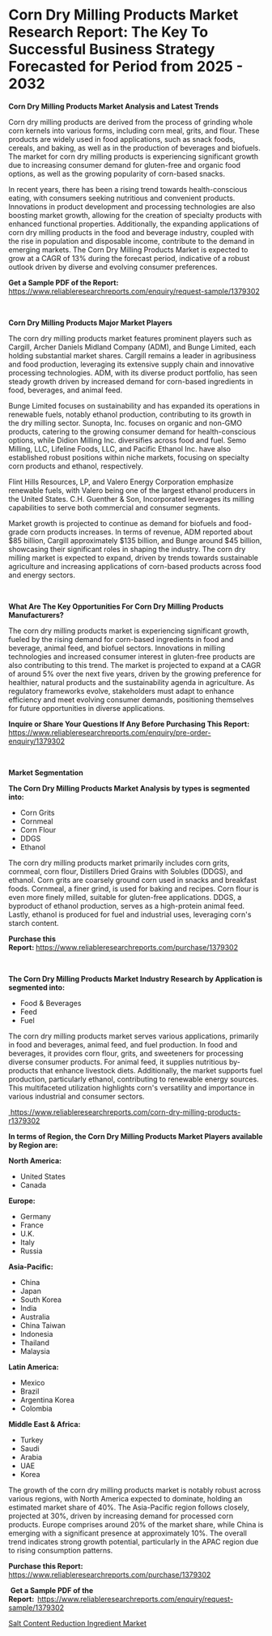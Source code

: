 <p><h1>Corn Dry Milling Products Market Research Report: The Key To Successful Business Strategy Forecasted for Period from 2025 - 2032</h1></p><p><strong>Corn Dry Milling Products Market Analysis and Latest Trends</strong></p>
<p><p>Corn dry milling products are derived from the process of grinding whole corn kernels into various forms, including corn meal, grits, and flour. These products are widely used in food applications, such as snack foods, cereals, and baking, as well as in the production of beverages and biofuels. The market for corn dry milling products is experiencing significant growth due to increasing consumer demand for gluten-free and organic food options, as well as the growing popularity of corn-based snacks.</p><p>In recent years, there has been a rising trend towards health-conscious eating, with consumers seeking nutritious and convenient products. Innovations in product development and processing technologies are also boosting market growth, allowing for the creation of specialty products with enhanced functional properties. Additionally, the expanding applications of corn dry milling products in the food and beverage industry, coupled with the rise in population and disposable income, contribute to the demand in emerging markets. The Corn Dry Milling Products Market is expected to grow at a CAGR of 13% during the forecast period, indicative of a robust outlook driven by diverse and evolving consumer preferences.</p></p>
<p><strong>Get a Sample PDF of the Report:&nbsp;</strong> <a href="https://www.reliableresearchreports.com/enquiry/request-sample/1379302?utm_campaign=2463&utm_medium=2&utm_source=Github&utm_content=ia&utm_term=15022025&utm_id=corn-dry-milling-products">https://www.reliableresearchreports.com/enquiry/request-sample/1379302</a></p>
<p>&nbsp;</p>
<p><strong>Corn Dry Milling Products Major Market Players</strong></p>
<p><p>The corn dry milling products market features prominent players such as Cargill, Archer Daniels Midland Company (ADM), and Bunge Limited, each holding substantial market shares. Cargill remains a leader in agribusiness and food production, leveraging its extensive supply chain and innovative processing technologies. ADM, with its diverse product portfolio, has seen steady growth driven by increased demand for corn-based ingredients in food, beverages, and animal feed.</p><p>Bunge Limited focuses on sustainability and has expanded its operations in renewable fuels, notably ethanol production, contributing to its growth in the dry milling sector. Sunopta, Inc. focuses on organic and non-GMO products, catering to the growing consumer demand for health-conscious options, while Didion Milling Inc. diversifies across food and fuel. Semo Milling, LLC, Lifeline Foods, LLC, and Pacific Ethanol Inc. have also established robust positions within niche markets, focusing on specialty corn products and ethanol, respectively.</p><p>Flint Hills Resources, LP, and Valero Energy Corporation emphasize renewable fuels, with Valero being one of the largest ethanol producers in the United States. C.H. Guenther & Son, Incorporated leverages its milling capabilities to serve both commercial and consumer segments.</p><p>Market growth is projected to continue as demand for biofuels and food-grade corn products increases. In terms of revenue, ADM reported about $85 billion, Cargill approximately $135 billion, and Bunge around $45 billion, showcasing their significant roles in shaping the industry. The corn dry milling market is expected to expand, driven by trends towards sustainable agriculture and increasing applications of corn-based products across food and energy sectors.</p></p>
<p>&nbsp;</p>
<p><strong>What Are The Key Opportunities For Corn Dry Milling Products Manufacturers?</strong></p>
<p><p>The corn dry milling products market is experiencing significant growth, fueled by the rising demand for corn-based ingredients in food and beverage, animal feed, and biofuel sectors. Innovations in milling technologies and increased consumer interest in gluten-free products are also contributing to this trend. The market is projected to expand at a CAGR of around 5% over the next five years, driven by the growing preference for healthier, natural products and the sustainability agenda in agriculture. As regulatory frameworks evolve, stakeholders must adapt to enhance efficiency and meet evolving consumer demands, positioning themselves for future opportunities in diverse applications.</p></p>
<p><strong>Inquire or Share Your Questions If Any Before Purchasing This Report:</strong> <a href="https://www.reliableresearchreports.com/enquiry/pre-order-enquiry/1379302?utm_campaign=2463&utm_medium=2&utm_source=Github&utm_content=ia&utm_term=15022025&utm_id=corn-dry-milling-products">https://www.reliableresearchreports.com/enquiry/pre-order-enquiry/1379302</a></p>
<p>&nbsp;</p>
<p><strong>Market Segmentation</strong></p>
<p><strong>The Corn Dry Milling Products Market Analysis by types is segmented into:</strong></p>
<p><ul><li>Corn Grits</li><li>Cornmeal</li><li>Corn Flour</li><li>DDGS</li><li>Ethanol</li></ul></p>
<p><p>The corn dry milling products market primarily includes corn grits, cornmeal, corn flour, Distillers Dried Grains with Solubles (DDGS), and ethanol. Corn grits are coarsely ground corn used in snacks and breakfast foods. Cornmeal, a finer grind, is used for baking and recipes. Corn flour is even more finely milled, suitable for gluten-free applications. DDGS, a byproduct of ethanol production, serves as a high-protein animal feed. Lastly, ethanol is produced for fuel and industrial uses, leveraging corn's starch content.</p></p>
<p><strong>Purchase this Report:&nbsp;</strong><a href="https://www.reliableresearchreports.com/purchase/1379302?utm_campaign=2463&utm_medium=2&utm_source=Github&utm_content=ia&utm_term=15022025&utm_id=corn-dry-milling-products">https://www.reliableresearchreports.com/purchase/1379302</a></p>
<p>&nbsp;</p>
<p><strong>The Corn Dry Milling Products Market Industry Research by Application is segmented into:</strong></p>
<p><ul><li>Food & Beverages</li><li>Feed</li><li>Fuel</li></ul></p>
<p><p>The corn dry milling products market serves various applications, primarily in food and beverages, animal feed, and fuel production. In food and beverages, it provides corn flour, grits, and sweeteners for processing diverse consumer products. For animal feed, it supplies nutritious by-products that enhance livestock diets. Additionally, the market supports fuel production, particularly ethanol, contributing to renewable energy sources. This multifaceted utilization highlights corn's versatility and importance in various industrial and consumer sectors.</p></p>
<p><a href="https://www.reliableresearchreports.com/corn-dry-milling-products-r1379302?utm_campaign=2463&utm_medium=2&utm_source=Github&utm_content=ia&utm_term=15022025&utm_id=corn-dry-milling-products">&nbsp;https://www.reliableresearchreports.com/corn-dry-milling-products-r1379302</a></p>
<p><strong>In terms of Region, the Corn Dry Milling Products Market Players available by Region are:</strong></p>
<p>
    <p> <strong> North America: </strong>
        <ul>
            <li>United States</li>
            <li>Canada</li>
        </ul>
        </p> 
    <p> <strong> Europe: </strong>
        <ul>
            <li>Germany</li>
            <li>France</li>
            <li>U.K.</li>
            <li>Italy</li>
            <li>Russia</li>
        </ul>
        </p> 
    <p> <strong> Asia-Pacific: </strong>
        <ul>
            <li>China</li>
            <li>Japan</li>
            <li>South Korea</li>
            <li>India</li>
            <li>Australia</li>
            <li>China Taiwan</li>
            <li>Indonesia</li>
            <li>Thailand</li>
            <li>Malaysia</li>
        </ul>
        </p> 
    <p> <strong> Latin America: </strong>
        <ul>
            <li>Mexico</li>
            <li>Brazil</li>
            <li>Argentina Korea</li>
            <li>Colombia</li>
        </ul>
        </p> 
    <p> <strong> Middle East & Africa: </strong>
        <ul>
            <li>Turkey</li>
            <li>Saudi</li>
            <li>Arabia</li>
            <li>UAE</li>
            <li>Korea</li>
        </ul>
    </p>
    </p>
<p><p>The growth of the corn dry milling products market is notably robust across various regions, with North America expected to dominate, holding an estimated market share of 40%. The Asia-Pacific region follows closely, projected at 30%, driven by increasing demand for processed corn products. Europe comprises around 20% of the market share, while China is emerging with a significant presence at approximately 10%. The overall trend indicates strong growth potential, particularly in the APAC region due to rising consumption patterns.</p></p>
<p><strong>Purchase this Report: </strong><a href="https://www.reliableresearchreports.com/purchase/1379302?utm_campaign=2463&utm_medium=2&utm_source=Github&utm_content=ia&utm_term=15022025&utm_id=corn-dry-milling-products">https://www.reliableresearchreports.com/purchase/1379302</a></p>
<p>&nbsp;<strong>Get a Sample PDF of the Report:&nbsp;&nbsp;</strong><a href="https://www.reliableresearchreports.com/enquiry/request-sample/1379302?utm_campaign=2463&utm_medium=2&utm_source=Github&utm_content=ia&utm_term=15022025&utm_id=corn-dry-milling-products">https://www.reliableresearchreports.com/enquiry/request-sample/1379302</a></p>
<p><strong></strong></p>
<p><p><a href="https://github.com/pinzinyaah/Market-Research-Report-List-1/blob/main/salt-content-reduction-ingredient-market.md?utm_campaign=2463&utm_medium=2&utm_source=Github&utm_content=ia&utm_term=15022025&utm_id=corn-dry-milling-products">Salt Content Reduction Ingredient Market</a></p></p>